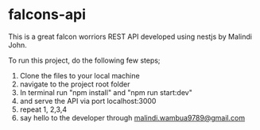 # falcons-api
This is a great falcon worriors REST API developed using nestjs by Malindi John.

To run this project, do the following few steps;

1. Clone the files to your local machine
2. navigate to the project root folder
3. In terminal run "npm install" and "npm run start:dev"
4. and serve the API via port localhost:3000
5. repeat 1, 2,3,4
6. say hello to the developer through malindi.wambua9789@gmail.com
